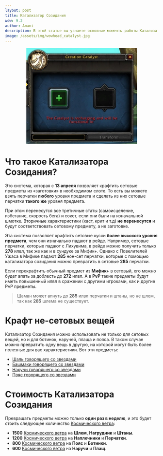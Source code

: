 ```yaml
---    
layout: post
title: Катализатор Созидания
wow: 9.2
author: Amani
description: В этой статье вы узнаете основные моменты работы Катализатора Созидания, который станет доступен 13 апреля.
image: /assets/img/wowhead_catalyst.jpg
---
```


<p align="center">
<img src="/assets/img/wowhead_catalyst.jpg" > 
</p>

# Что такое Катализатора Созидания?

Это система, которая с **13 апреля** позволяет крафтить сетовые предметы из «заготовки» в необходимом слоте. То есть вы можете взять перчатки **любого** уровня предмета и сделать из них сетовые перчатки **такого же** уровня предмета. 

При этом перенесутся все третичные статы (самоисцеление, избегание, скорость бега) и сокет, если они были на изначальной шмотке. Вторичные характеристики (хаст, крит и т.д) **не перенесутся** и будут соответствовать сетовому предмету, а не заготовке. 

Эта система позволяет крафтить сетовые куски **более высокого уровня предмета**, чем они изначально падают в рейде. Например, сетовые перчатки, которые падают с Лихувима, в рейде можно получить только **278** илвл, так же как и в сундуке за Мифик+. Однако с Повелителей Ужаса в Мифике падают **285** нон-сет перчатки, которые с помощью катализатора созидания можно превратить в сетовые **285** перчатки.

Если перекрафтить обычный предмет из **Мифик+** в сетовый, его можно будет апать за доблесть до **272** илвл. А в **PvP** такие предметы будут иметь повышенный илвл в сражении с другими игроками, как и другие PvP предметы.

> Шаман может апнуть до **285** илвл перчатки и штаны, но не шлем, так как **285** шлема не существует.

# Крафт не-сетовых вещей

Катализатор Созидания можно использовать не только для сетовых вещей, но и для ботинок, наручей, плаща и пояса. В таком случае можно превратить одну вещь в другую, на которой могут быть более полезные для вас характеристики. Вот эти предметы:

* [Шаль говорящего со звездами](https://ru.wowhead.com/item=188927)
* [Башмаки говорящего со звездами](https://ru.wowhead.com/item=188926)
* [Наручи говорящего со звездами](https://ru.wowhead.com/item=188919)
* [Пояс говорящего со звездами](https://ru.wowhead.com/item=188921)

# Стоимость Катализатора Созидания 

Превращать предметы можно только **один раз в неделю**, и это будет стоить следующее количество [Космического ветра](https://ru.wowhead.com/currency=2009/):

* **1500** [Космического ветра](https://ru.wowhead.com/currency=2009/) на **Шлем**, **Нагрудник** и **Штаны**.
* **1200** [Космического ветра](https://ru.wowhead.com/currency=2009/) на **Наплечники** и **Перчатки**.
* **800** [Космического ветра](https://ru.wowhead.com/currency=2009/) на **Пояс** и **Ботинки**.
* **600** [Космического ветра](https://ru.wowhead.com/currency=2009/) на **Наручи** и **Плащ**.
